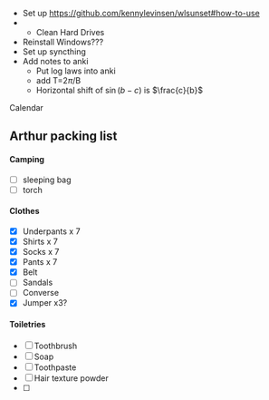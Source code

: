 - Set up https://github.com/kennylevinsen/wlsunset#how-to-use
- - Clean Hard Drives
- Reinstall Windows???
- Set up syncthing
- Add notes to anki
	- Put log laws into anki
	- add T=2$\pi$/B
	- Horizontal shift of $\sin(b-c)$ is $\frac{c}{b}$  


Calendar 

## Arthur packing list
#### Camping
- [ ] sleeping bag
- [ ] torch

#### Clothes
- [x] Underpants x 7 
- [x] Shirts x 7 
- [x] Socks x 7 
- [x] Pants x 7 
- [x] Belt
- [ ] Sandals
- [ ] Converse
- [x] Jumper x3?

#### Toiletries
- [ ] Toothbrush
- [ ] Soap
- [ ] Toothpaste
- [ ] Hair texture powder
- [ ] 

